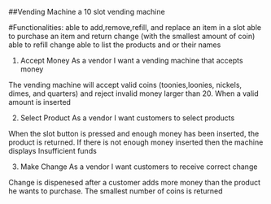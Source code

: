 ##Vending Machine
a 10 slot vending machine

#Functionalities:
able to add,remove,refill, and replace an item in a slot
able to purchase an item and return change (with the smallest amount of coin)
able to refill change
able to list the products and or their names

1. Accept Money
   As a vendor
   I want a vending machine that accepts money

The vending machine will accept valid coins (toonies,loonies, nickels, dimes, and quarters) and reject invalid money larger than 20. When a valid amount is inserted

2. Select Product
   As a vendor
   I want customers to select products

When the slot button is pressed and enough money has been inserted, the product is returned. If there is not enough money inserted then the machine displays Insufficient funds

3. Make Change
   As a vendor
   I want customers to receive correct change

Change is dispenesed after a customer adds more money than the product he wants to purchase. The smallest number of coins is returned
